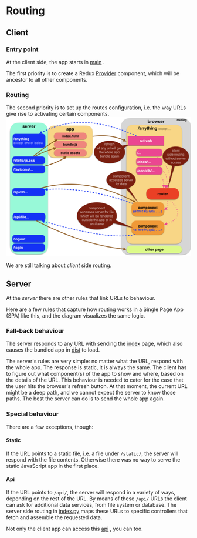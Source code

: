 # Routing

## Client

### Entry point

At the client side, the app starts in
[main](../Client/Components.md#main)
.

The first priority is to create a Redux
[Provider](../Technology/React.md#redux)
component, which
will be ancestor to all other components.

### Routing

The second priority is to set up the routes configuration, i.e. the way URLs
give rise to activating certain components.
![diag](../design/design.006.png)

We are still talking about *client* side routing.

## Server

At the *server* there are other rules that link URLs to behaviour.

Here are a few rules that capture how routing works in a Single Page App (SPA)
like this, and the diagram visualizes the same logic.

### Fall-back behaviour

The server responds to any URL with sending the
[index]({{serverBase}}/views/index.tpl)
page, which also causes the bundled
app in
[dist]({{repBase}}/static/dist)
to load.

The server's rules are very simple: no matter what the URL, respond with the
whole app. The response is static, it is always the same. The client has to
figure out what component(s) of the app to show and where, based on the details
of the URL. This behaviour is needed to cater for the case that the user hits
the browser's refresh button. At that moment, the current URL might be a deep
path, and we cannot expect the server to know those paths. The best the server
can do is to send the whole app again.

### Special behaviour

There are a few exceptions, though:

#### Static ###

If the URL points to a static file, i.e. a file under `/static/`, the server
will respond with the file contents. Otherwise there was no way to serve the
static JavaScript app in the first place.

#### Api ###

If the URL points to `/api/`, the server will respond in a variety of ways,
depending on the rest of the URL. By means of these `/api/` URLs the client can
ask for additional data services, from file system or database. The server side
routing in
[index.py]({{serverBase}}/index.py)
maps these URLs to specific
controllers that fetch and assemble the requested data.

Not only the client app can access this
[api](../Integration/API.md)
,
you can too.
